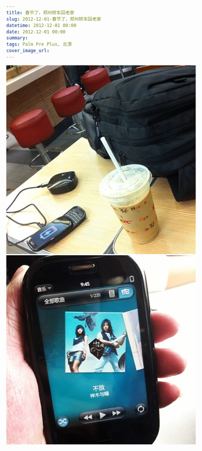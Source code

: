 ```yaml
---
title: 春节了，郑州转车回老家
slug: 2012-12-01-春节了，郑州转车回老家
datetime: 2012-12-01 00:00
date: 2012-12-01 00:00
summary: 
tags: Palm Pre Plus, 北漂
cover_image_url: 
---
```

![73431-4ak1xmy0s7u.png](../assets/2020/09/859892336.png)
![44097-o9wenb0tj7.png](../assets/2020/09/3922437275.png)